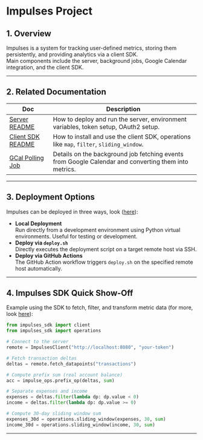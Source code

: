 # Impulses Project

## 1. Overview
Impulses is a system for tracking user-defined metrics, storing them persistently, and providing analytics via a client SDK.  
Main components include the server, background jobs, Google Calendar integration, and the client SDK.

---

## 2. Related Documentation
| Doc | Description |
|-----|-------------|
| [Server README](server/README.md) | How to deploy and run the server, environment variables, token setup, OAuth2 setup. |
| [Client SDK README](client-sdk/README.md) | How to install and use the client SDK, operations like `map`, `filter`, `sliding_window`. |
| [GCal Polling Job](server/G_CAL_POLLING_JOB.md) | Details on the background job fetching events from Google Calendar and converting them into metrics. |

---

## 3. Deployment Options
Impulses can be deployed in three ways, look ([here](server/README.md)):
- **Local Deployment**  
  Run directly from a development environment using Python virtual environments. Useful for testing or development.
- **Deploy via `deploy.sh`**  
  Directly executes the deployment script on a target remote host via SSH.
- **Deploy via GitHub Actions**  
  The GitHub Action workflow triggers `deploy.sh` on the specified remote host automatically.

---

## 4. Impulses SDK Quick Show-Off
Example using the SDK to fetch, filter, and transform metric data (for more, look [here](client-sdk/README.md)):

```python
from impulses_sdk import client
from impulses_sdk import operations

# Connect to the server
remote = ImpulsesClient("http://localhost:8080", "your-token")

# Fetch transaction deltas
deltas = remote.fetch_datapoints("transactions")

# Compute prefix sum (real account balance)
acc = impulse_ops.prefix_op(deltas, sum)

# Separate expenses and income
expenses = deltas.filter(lambda dp: dp.value < 0)
income = deltas.filter(lambda dp: dp.value >= 0)

# Compute 30-day sliding window sum
expenses_30d = operations.sliding_window(expenses, 30, sum)
income_30d = operations.sliding_window(income, 30, sum)
```
---
